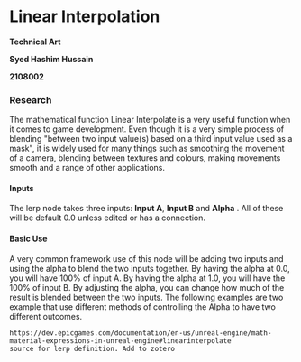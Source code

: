 # Linear Interpolation

**Technical Art**

**Syed Hashim Hussain**

**2108002**

### Research

The mathematical function Linear Interpolate is a very useful function when it comes to game development. Even though it is a very simple process of blending "between two input value(s)
based on a third input value used as a mask", it is widely used for many things such as smoothing the movement of a camera, blending between textures and colours, making movements smooth and a range of other applications.

#### Inputs

The lerp node takes three inputs: **Input A**, **Input B** and **Alpha** . All of these will be default 0.0 unless edited or has a connection. 

#### Basic Use

A very common framework use of this node will be adding two inputs and using the alpha to blend the two inputs together. By having the alpha at 0.0, you will have 100% of input A. By having the alpha at 1.0, you will have the 100% of input B. By adjusting the alpha, you can change how much of the result is blended between the two inputs. The following examples are two example that use different methods of controlling the Alpha to have two different outcomes.

```
https://dev.epicgames.com/documentation/en-us/unreal-engine/math-material-expressions-in-unreal-engine#linearinterpolate
source for lerp definition. Add to zotero

```
 
